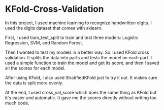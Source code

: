 # KFold-Cross-Validation

In this project, I used machine learning to recognize handwritten digits. I used the digits dataset that comes with sklearn.

First, I used train_test_split to train and test three models: Logistic Regression, SVM, and Random Forest.

Then I wanted to test my models in a better way. So I used KFold cross validation. It splits the data into parts and tests the model on each part. I used a simple function to train the model and get its score, and then I saved all the scores for each model.

After using KFold, I also used StratifiedKFold just to try it out. It makes sure the data is split more evenly.

At the end, I used cross_val_score which does the same thing as KFold but it's easier and automatic. It gave me the scores directly without writing too much code.
